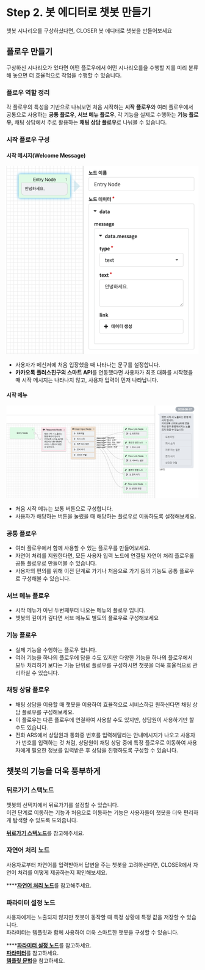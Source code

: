 # Step 2. 봇 에디터로 챗봇 만들기

챗봇 시나리오를 구상하셨다면, CLOSER 봇 에디터로 챗봇을 만들어보세요

## 플로우 만들기

구상하신 시나리오가 있다면 어떤 플로우에서 어떤 시나리오를을 수행할 지를 미리 분류해 놓으면 더 효율적으로 작업을 수행할 수 있습니다.

### 플로우 역할 정리

각 플로우의 특성을 기반으로 나눠보면 처음 시작하는 **시작 플로우**와 여러 플로우에서 공통으로 사용하는 **공통 플로우**, **서브 메뉴 플로우**, 각 기능을 실제로 수행하는 **기능 플로우,** 채팅 상담에서 주로 활용하는 **채팅 상담 플로우**로 나눠볼 수 있습니다.

### 시작 플로우 구성

#### 시작 메시지\(Welcome Message\)

![](../../.gitbook/assets/guide_%20%2817%29.png)

* 사용자가 메신저에 처음 입장했을 때 나타나는 문구를 설정합니다.
* **카카오톡 플러스친구의 스마트 API**를 연동했다면 사용자가 최초 대화를 시작했을 때 시작 메시지는 나타나지 않고, 사용자 입력이 먼저 나타납니다.

#### 시작 메뉴

![](../../.gitbook/assets/guide_%20%285%29.png)

* 처음 시작 메뉴는 보통 버튼으로 구성합니다.
* 사용자가 해당하는 버튼을 눌렀을 때 해당하는 플로우로 이동하도록 설정해보세요.

### 공통 플로우

* 여러 플로우에서 함께 사용할 수 있는 플로우를 만들어보세요.
* 자연어 처리를 지원한다면, 모든 사용자 입력 노드에 연결될 자연어 처리 플로우롤 공통 플로우로 만들어볼 수 있습니다.
* 사용자의 편의를 위해 이전 단계로 가기나 처음으로 가기 등의 기능도 공통 플로우로 구성해볼 수 있습니다.

### 서브 메뉴 플로우

* 시작 메뉴가 아닌 두번째부터 나오는 메뉴의 플로우 입니다.
* 챗봇의 깊이가 깊다면 서브 메뉴도 별도의 플로우로 구성해보세요

### 기능 플로우

* 실제 기능을 수행하는 플로우 입니다.
* 여러 기능을 하나의 플로우에 담을 수도 있지만 다양한 기능을 하나의 플로우에서 모두 처리하기 보다는 기능 단위로 플로우를 구성하시면 챗봇을 더욱 효율적으로 관리하실 수 있습니다.

### 채팅 상담 플로우

*  채팅 상담을 이용할 때 챗봇을 이용하여 효율적으로 서비스하길 원하신다면 채팅 상담 플로우를 구성해보세요.
* 이 플로우는 다른 플로우에 연결하여 사용할 수도 있지만, 상담원이 사용하기만 할 수도 있습니다.
* 전화 ARS에서 상담원과 통화중 번호를 입력해달라는 안내메시지가 나오고 사용자가 번호를 입력하는 것 처럼, 상담원이 채팅 상담 중에 특정 플로우로 이동하여 사용자에게 필요한 정보를 입력받은 후 상담을 진행하도록 구성할 수 있습니다.

## 챗봇의 기능을 더욱 풍부하게

### 뒤로가기 스택노드

챗봇의 선택지에서 뒤로가기를 설정할 수 있습니다.  
이전 단계로 이동하는 기능과 처음으로 이동하는 기능은 사용자들이 챗봇을 더욱 편리하게 탐색할 수 있도록 도와줍니다.

[**뒤로가기 스택노드**](../../builder/c790-c720-b86d-ac8c-bd07-c124-acc4-d558-ae3028-flow-editor/b178-b4dc.md#undefined-8)를 참고해주세요.

### 자연어 처리 노드

사용자로부터 자연어를 입력받아서 답변을 주는 챗봇을 고려하신다면, CLOSER에서 자연어 처리를 어떻게 제공하는지 확인해보세요.

\*\*\*\*[**자연어 처리 노드**](../../builder/c790-c720-b86d-ac8c-bd07-c124-acc4-d558-ae3028-flow-editor/b178-b4dc.md#undefined-7)를 참고해주세요.

### 파라미터 설정 노드

사용자에게는 노출되지 않지만 챗봇이 동작할 때 특정 상황에 특정 값을 저장할 수 있습니다.  
파라미터는 템플릿과 함께 사용하여 더욱 스마트한 챗봇을 구성할 수 있습니다.

\*\*\*\*[**파라미터 설정 노드**](../../builder/c790-c720-b86d-ac8c-bd07-c124-acc4-d558-ae3028-flow-editor/b178-b4dc.md#undefined-4)를 참고하세요.  
[**파라미터**](../../builder/c790-c720-b86d-ac8c-bd07-c124-acc4-d558-ae3028-flow-editor/d30c-b77c-bbf8-d13028-parameter.md)를 참고하세요.  
[**템플릿 문법**](../../builder/c790-c720-b86d-ac8c-bd07-c124-acc4-d558-ae3028-flow-editor/d15c-d50c-b9bf-bb38-bc95-template-syntax.md)을 참고하세요.

